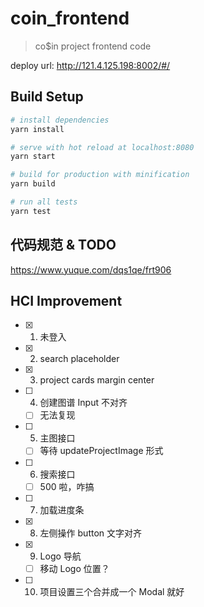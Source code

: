 # coin_frontend

> co$in project frontend code

deploy url: http://121.4.125.198:8002/#/

## Build Setup

``` bash
# install dependencies
yarn install

# serve with hot reload at localhost:8080
yarn start

# build for production with minification
yarn build

# run all tests
yarn test
```

## 代码规范 & TODO

<a href="https://www.yuque.com/dqs1qe/frt906">https://www.yuque.com/dqs1qe/frt906</a>

## HCI Improvement

- [x] 1. 未登入
- [x] 2. search placeholder
- [x] 3. project cards margin center
- [ ] 4. 创建图谱 Input 不对齐
  - [ ] 无法复现
- [ ] 5. 主图接口
  - [ ] 等待 updateProjectImage 形式
- [ ] 6. 搜索接口
  - [ ] 500 啦，咋搞
- [ ] 7. 加载进度条
- [x] 8. 左侧操作 button 文字对齐
- [x] 9. Logo 导航
  - [ ] 移动 Logo 位置？
- [ ] 10. 项目设置三个合并成一个 Modal 就好
